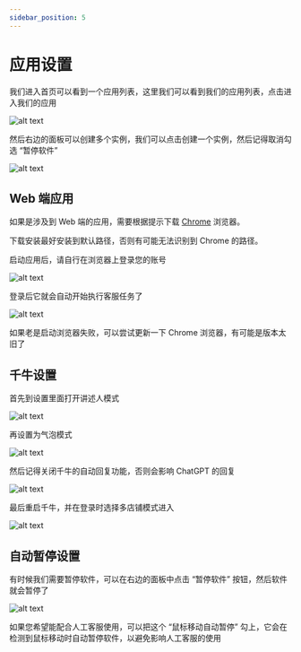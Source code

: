 ```yaml
---
sidebar_position: 5
---
```


# 应用设置

我们进入首页可以看到一个应用列表，这里我们可以看到我们的应用列表，点击进入我们的应用

![alt text](image.png)

然后右边的面板可以创建多个实例，我们可以点击创建一个实例，然后记得取消勾选 “暂停软件”

![alt text](image-1.png)

## Web 端应用
如果是涉及到 Web 端的应用，需要根据提示下载 [Chrome](https://www.google.cn/chrome/) 浏览器。

下载安装最好安装到默认路径，否则有可能无法识别到 Chrome 的路径。

启动应用后，请自行在浏览器上登录您的账号

![alt text](image-2.png)

登录后它就会自动开始执行客服任务了

![alt text](image-3.png)

如果老是启动浏览器失败，可以尝试更新一下 Chrome 浏览器，有可能是版本太旧了

## 千牛设置
首先到设置里面打开讲述人模式

![alt text](./docs/qianniu_settings_1.png)

再设置为气泡模式

![alt text](image-9.png)

然后记得关闭千牛的自动回复功能，否则会影响 ChatGPT 的回复

![alt text](de7ac4b6-8d29-49e2-a189-d60a58ddf37b.png)

最后重启千牛，并在登录时选择多店铺模式进入

![alt text](./docs/qianniu_settings_2.png)

## 自动暂停设置
有时候我们需要暂停软件，可以在右边的面板中点击 “暂停软件” 按钮，然后软件就会暂停了

![alt text](image-4.png)

如果您希望能配合人工客服使用，可以把这个 “鼠标移动自动暂停” 勾上，它会在检测到鼠标移动时自动暂停软件，以避免影响人工客服的使用